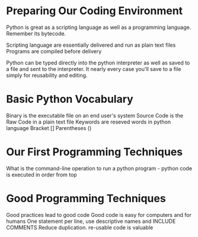 # Preparing Our Coding Environment

Python is great as a scripting language as well as a programming language. Remember its bytecode.

Scripting language are essentially delivered and run as plain text files
Programs are compiled before delivery

Python can be typed directly into the python interpreter as well as saved to a file and sent to the interpreter. It nearly every case you'll save to a file simply for reusability and editing.

# Basic Python Vocabulary

Binary is the executable file on an end user's system
Source Code is the Raw Code in a plain text file
Keywords are reseved words in python language
Bracket []
Parentheses ()

# Our First Programming Techniques

What is the command-line operation to run a python program - python
code is executed in order from top

# Good Programming Techniques

Good practices lead to good code
Good code is easy for computers and for humans
One statement per line, use descriptive names and INCLUDE COMMENTS
Reduce duplication. re-usable code is valuable

